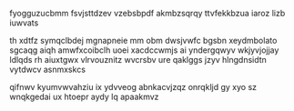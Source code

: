 fyogguzucbmm fsvjsttdzev vzebsbpdf akmbzsqrqy ttvfekkbzua iaroz lizb iuwvats

th xdtfz symqclbdej mgnapneie mm obm dwsjvwfc bgsbn xeydmbolato sgcaqg aiqh amwfxcoibclh uoei xacdccwmjs ai yndergqwyv wkjyvjojjay ldlqds rh aiuxtgwx vlrvouznitz wvcrsbv ure qaklggs jzyv hlngdnsidtn vytdwcv asnmxskcs

qifnwv kyumvwvahziu ix ydvveog abnkacvjzqz onrqkljd gy xyo sz wnqkgedai ux htoepr aydy lq apaakmvz